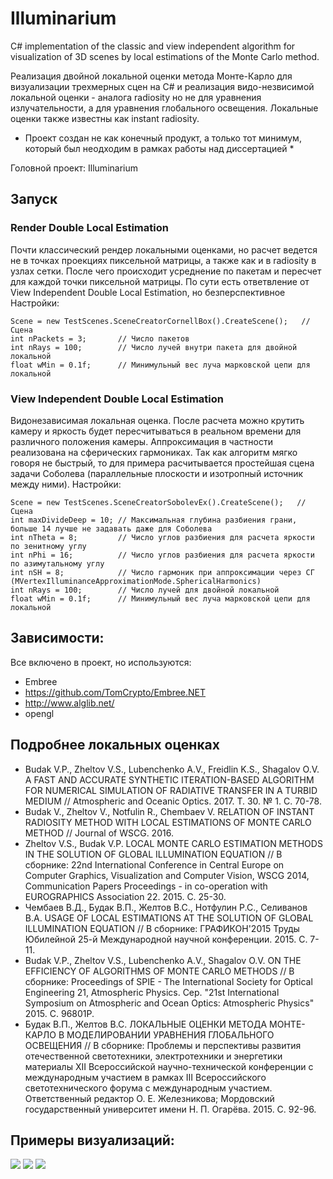 # Illuminarium

C# implementation of the classic and view independent algorithm for visualization of 3D scenes by local estimations of the Monte Carlo method. 

Реализация двойной локальной оценки метода Монте-Карло для визуализации трехмерных сцен на C# и реализация видо-незвисимой локальной оценки - аналога radiosity но не для уравнения излучательности, а для уравнения глобального освещения. Локальные оценки также известны как instant radiosity.

* Проект создан не как конечный продукт, а только тот минимум, который был неодходим в рамках работы над диссертацией *

Головной проект: Illuminarium

## Запуск
### Render Double Local Estimation
Почти классический рендер локальными оценками, но расчет ведется не в точках проекциях пиксельной матрицы, а также как и в radiosity в узлах сетки. После чего происходит усреднение по пакетам и пересчет для каждой точки пиксельной матрицы. По сути есть ответвление от View Independent Double Local Estimation, но безперспективное
Настройки:
```
Scene = new TestScenes.SceneCreatorCornellBox().CreateScene();   // Сцена
int nPackets = 3;       // Число пакетов
int nRays = 100;        // Число лучей внутри пакета для двойной локальной
float wMin = 0.1f;      // Минимульный вес луча марковской цепи для локальной
```

### View Independent Double Local Estimation
Видонезависимая локальная оценка. После расчета можно крутить камеру и яркость будет пересчитываться в реальном времени для различного положения камеры. Аппроксимация в частности реализована на сферических гармониках. Так как алгоритм мягко говоря не быстрый, то для примера расчитывается простейшая сцена задачи Соболева (параллельные плоскости и изотропный источник между ними).
Настройки:
```
Scene = new TestScenes.SceneCreatorSobolevEx().CreateScene();   // Сцена
int maxDivideDeep = 10; // Максимальная глубина разбиения грани, больше 14 лучше не задавать даже для Соболева
int nTheta = 8;         // Число углов разбиения для расчета яркости по зенитному углу
int nPhi = 16;          // Число углов разбиения для расчета яркости по азимутальному углу
int nSH = 8;            // Число гармоник при аппроксимации через СГ (MVertexIlluminanceApproximationMode.SphericalHarmonics)
int nRays = 100;        // Число лучей для двойной локальной
float wMin = 0.1f;      // Минимульный вес луча марковской цепи для локальной
```

## Зависимости:
Все включено в проект, но используются:
- Embree
- https://github.com/TomCrypto/Embree.NET
- http://www.alglib.net/
- opengl


## Подробнее локальных оценках

- Budak V.P., Zheltov V.S., Lubenchenko A.V., Freidlin K.S., Shagalov O.V. A FAST AND ACCURATE SYNTHETIC ITERATION-BASED ALGORITHM FOR NUMERICAL SIMULATION OF RADIATIVE TRANSFER IN A TURBID MEDIUM // Atmospheric and Oceanic Optics. 2017. Т. 30. № 1. С. 70-78. 
- Budak V., Zheltov V., Notfulin R., Chembaev V. RELATION OF INSTANT RADIOSITY METHOD WITH LOCAL ESTIMATIONS OF MONTE CARLO METHOD // Journal of WSCG. 2016. 
- Zheltov V.S., Budak V.P. LOCAL MONTE CARLO ESTIMATION METHODS IN THE SOLUTION OF GLOBAL ILLUMINATION EQUATION // В сборнике: 22nd International Conference in Central Europe on Computer Graphics, Visualization and Computer Vision, WSCG 2014, Communication Papers Proceedings - in co-operation with EUROGRAPHICS Association 22. 2015. С. 25-30. 
- Чембаев В.Д., Будак В.П., Желтов В.С., Нотфулин Р.С., Селиванов В.А. USAGE OF LOCAL ESTIMATIONS AT THE SOLUTION OF GLOBAL ILLUMINATION EQUATION // В сборнике: ГРАФИКОН'2015 Труды Юбилейной 25-й Международной научной конференции. 2015. С. 7-11. 
- Budak V.P., Zheltov V.S., Lubenchenko A.V., Shagalov O.V. ON THE EFFICIENCY OF ALGORITHMS OF MONTE CARLO METHODS // В сборнике: Proceedings of SPIE - The International Society for Optical Engineering 21, Atmospheric Physics. Сер. "21st International Symposium on Atmospheric and Ocean Optics: Atmospheric Physics" 2015. С. 96801P. 
- Будак В.П., Желтов В.С. ЛОКАЛЬНЫЕ ОЦЕНКИ МЕТОДА МОНТЕ-КАРЛО В МОДЕЛИРОВАНИИ УРАВНЕНИЯ ГЛОБАЛЬНОГО ОСВЕЩЕНИЯ // В сборнике: Проблемы и перспективы развития отечественной светотехники, электротехники и энергетики материалы XII Всероссийской научно-технической конференции с международным участием в рамках III Всероссийского светотехнического форума с международным участием. Ответственный редактор О. Е. Железникова; Мордовский государственный университет имени Н. П. Огарёва. 2015. С. 92-96. 

## Примеры визуализаций:
![][img01]
![][img02]
![][img03]

[img01]: https://github.com/Zheltov/Illuminarium/blob/master/Images/01.png
[img02]: https://github.com/Zheltov/Illuminarium/blob/master/Images/vi_01.png
[img03]: https://github.com/Zheltov/Illuminarium/blob/master/Images/vi_02.png